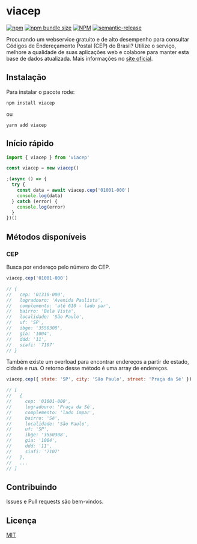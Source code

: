 # viacep

[![npm](https://img.shields.io/npm/v/viacep)](https://www.npmjs.com/viacep)
[![npm bundle size](https://img.shields.io/bundlephobia/minzip/viacep)](https://www.npmjs.com/viacep)
[![NPM](https://img.shields.io/npm/l/viacep)](LICENSE)
[![semantic-release](https://img.shields.io/badge/%20%20%F0%9F%93%A6%F0%9F%9A%80-semantic--release-e10079.svg)](https://github.com/semantic-release/semantic-release)

Procurando um webservice gratuito e de alto desempenho para consultar Códigos de Endereçamento Postal (CEP) do Brasil? Utilize o serviço, melhore a qualidade de suas aplicações web e colabore para manter esta base de dados atualizada. Mais informações no [site oficial](https://viacep.com.br/).

## Instalação

Para instalar o pacote rode:

```
npm install viacep
```

ou

```
yarn add viacep
```

## Início rápido

```js
import { viacep } from 'viacep'

const viacep = new viacep()

;(async () => {
  try {
    const data = await viacep.cep('01001-000')
    console.log(data)
  } catch (error) {
    console.log(error)
  }
})()
```

## Métodos disponíveis

### CEP

Busca por endereço pelo número do CEP.

```js
viacep.cep('01001-000')

// {
//   cep: '01310-000',
//   logradouro: 'Avenida Paulista',
//   complemento: 'até 610 - lado par',
//   bairro: 'Bela Vista',
//   localidade: 'São Paulo',
//   uf: 'SP',
//   ibge: '3550308',
//   gia: '1004',
//   ddd: '11',
//   siafi: '7107'
// }
```

Também existe um overload para encontrar endereços a partir de estado, cidade e rua. O retorno desse método é uma array de endereços.

```js
viacep.cep({ state: 'SP', city: 'São Paulo', street: 'Praça da Sé' })

// [
//   {
//     cep: '01001-000',
//     logradouro: 'Praça da Sé',
//     complemento: 'lado ímpar',
//     bairro: 'Sé',
//     localidade: 'São Paulo',
//     uf: 'SP',
//     ibge: '3550308',
//     gia: '1004',
//     ddd: '11',
//     siafi: '7107'
//   },
//   ...
// ]
```

## Contribuindo

Issues e Pull requests são bem-vindos.

## Licença

[MIT](https://github.com/rfoel/viacep/blob/main/LICENSE)
